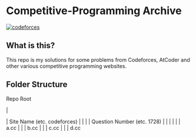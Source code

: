 # Competitive-Programming Archive
[![codeforces](https://img.shields.io/badge/Codeforces-Hetorex-brightgreen?style=for-the-badge&logo=codeforces&logoColor=white)](https://codeforces.com/profile/Hetorex)
## What is this?
This repo is my solutions for some problems from Codeforces, AtCoder and other various competitive programming websites.

## Folder Structure

Repo Root

|

| Site Name (etc. codeforces)
| |
| | Question Number (etc. 1728)
| | |
| | | a.cc
| | | b.cc
| | | c.cc
| | | d.cc
